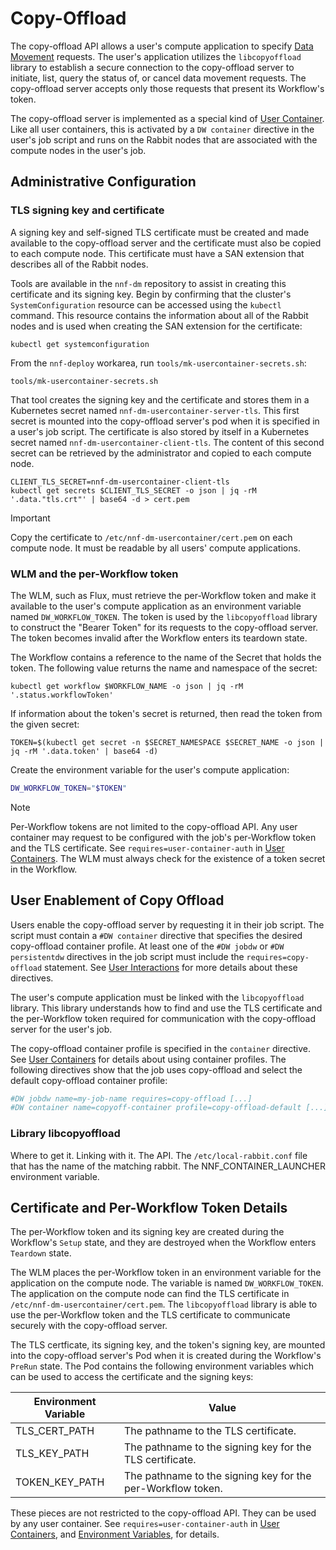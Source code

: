 # Copy-Offload

The copy-offload API allows a user's compute application to specify [Data Movement](../data-movement/readme.md) requests. The user's application utilizes the `libcopyoffload` library to establish a secure connection to the copy-offload server to initiate, list, query the status of, or cancel data movement requests. The copy-offload server accepts only those requests that present its Workflow's token.

The copy-offload server is implemented as a special kind of [User Container](../user-containers/readme.md). Like all user containers, this is activated by a `DW container` directive in the user's job script and runs on the Rabbit nodes that are associated with the compute nodes in the user's job.

## Administrative Configuration

### TLS signing key and certificate

A signing key and self-signed TLS certificate must be created and made available to the copy-offload server and the certificate must also be copied to each compute node. This certificate must have a SAN extension that describes all of the Rabbit nodes.

Tools are available in the `nnf-dm` repository to assist in creating this certificate and its signing key. Begin by confirming that the cluster's `SystemConfiguration` resource can be accessed using the `kubectl` command. This resource contains the information about all of the Rabbit nodes and is used when creating the SAN extension for the certificate:

```console
kubectl get systemconfiguration
```

From the `nnf-deploy` workarea, run `tools/mk-usercontainer-secrets.sh`:

```console
tools/mk-usercontainer-secrets.sh
```

That tool creates the signing key and the certificate and stores them in a Kubernetes secret named `nnf-dm-usercontainer-server-tls`. This first secret is mounted into the copy-offload server's pod when it is specified in a user's job script. The certificate is also stored by itself in a Kubernetes secret named `nnf-dm-usercontainer-client-tls`. The content of this second secret can be retrieved by the administrator and copied to each compute node.

```console
CLIENT_TLS_SECRET=nnf-dm-usercontainer-client-tls
kubectl get secrets $CLIENT_TLS_SECRET -o json | jq -rM '.data."tls.crt"' | base64 -d > cert.pem
```

> [!IMPORTANT]
> Copy the certificate to `/etc/nnf-dm-usercontainer/cert.pem` on each compute node. It must be readable by all users' compute applications.

### WLM and the per-Workflow token

The WLM, such as Flux, must retrieve the per-Workflow token and make it available to the user's compute application as an environment variable named `DW_WORKFLOW_TOKEN`. The token is used by the `libcopyoffload` library to construct the "Bearer Token" for its requests to the copy-offload server. The token becomes invalid after the Workflow enters its teardown state.

The Workflow contains a reference to the name of the Secret that holds the token. The following value returns the name and namespace of the secret:

```console
kubectl get workflow $WORKFLOW_NAME -o json | jq -rM '.status.workflowToken'
```

If information about the token's secret is returned, then read the token from the given secret:

```console
TOKEN=$(kubectl get secret -n $SECRET_NAMESPACE $SECRET_NAME -o json | jq -rM '.data.token' | base64 -d)
```

Create the environment variable for the user's compute application:

```bash
DW_WORKFLOW_TOKEN="$TOKEN"
```

> [!NOTE]
> Per-Workflow tokens are not limited to the copy-offload API. Any user container may request to be configured with the job's per-Workflow token and the TLS certificate. See `requires=user-container-auth` in [User Containers](../user-containers/readme.md). The WLM must always check for the existence of a token secret in the Workflow.

## User Enablement of Copy Offload

Users enable the copy-offload server by requesting it in their job script. The script must contain a `#DW container` directive that specifies the desired copy-offload container profile. At least one of the `#DW jobdw` or `#DW persistentdw` directives in the job script must include the `requires=copy-offload` statement. See [User Interactions](../user-interactions/readme.md) for more details about these directives.

The user's compute application must be linked with the `libcopyoffload` library. This library understands how to find and use the TLS certificate and the per-Workflow token required for communication with the copy-offload server for the user's job.

The copy-offload container profile is specified in the `container` directive. See [User Containers](../user-containers/readme.md) for details about using container profiles. The following directives show that the job uses copy-offload and select the default copy-offload container profile:

```bash
#DW jobdw name=my-job-name requires=copy-offload [...]
#DW container name=copyoff-container profile=copy-offload-default [...]
```

### Library libcopyoffload

Where to get it.
Linking with it.
The API.
The `/etc/local-rabbit.conf` file that has the name of the matching rabbit.
The NNF_CONTAINER_LAUNCHER environment variable.

## Certificate and Per-Workflow Token Details

The per-Workflow token and its signing key are created during the Workflow's `Setup` state, and they are destroyed when the Workflow enters `Teardown` state.

The WLM places the per-Workflow token in an environment variable for the application on the compute node. The variable is named `DW_WORKFLOW_TOKEN`. The application on the compute node can find the TLS certificate in `/etc/nnf-dm-usercontainer/cert.pem`. The `libcopyoffload` library is able to use the per-Workflow token and the TLS certificate to communicate securely with the copy-offload server.

The TLS certficate, its signing key, and the token's signing key, are mounted into the copy-offload server's Pod when it is created during the Workflow's `PreRun` state. The Pod contains the following environment variables which can be used to access the certificate and the signing keys:

| Environment Variable | Value |
|----------------------|-------|
| TLS_CERT_PATH | The pathname to the TLS certificate. |
| TLS_KEY_PATH | The pathname to the signing key for the TLS certificate. |
| TOKEN_KEY_PATH | The pathname to the signing key for the per-Workflow token. |

These pieces are not restricted to the copy-offload API. They can be used by any user container. See `requires=user-container-auth` in [User Containers](../user-containers/readme.md), and [Environment Variables](../user-interactions/readme.md#environment-variables), for details.
